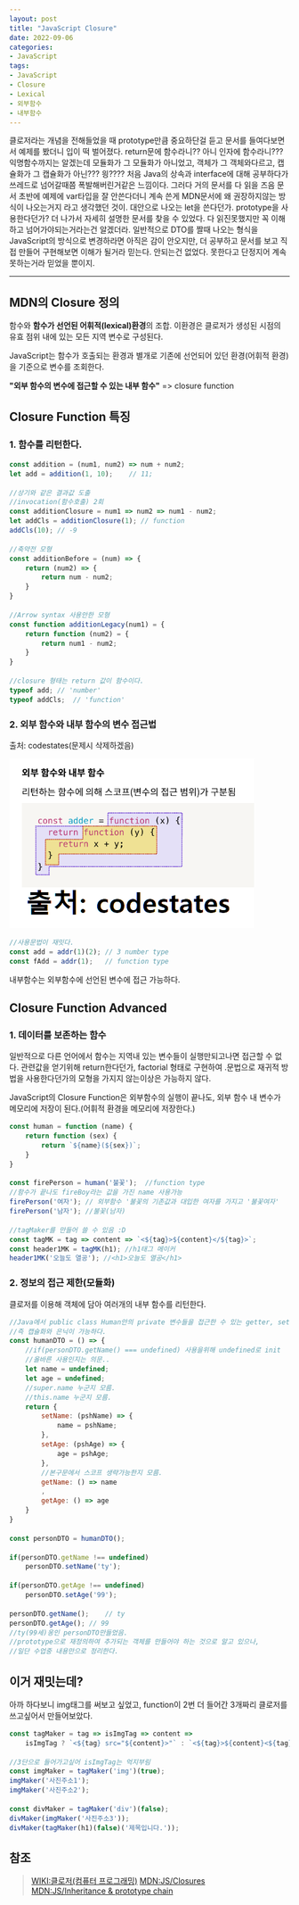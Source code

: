 ```yaml
---
layout: post
title: "JavaScript Closure"
date: 2022-09-06
categories:
- JavaScript
tags:
- JavaScript
- Closure
- Lexical
- 외부함수
- 내부함수
---
```


클로저라는 개념을 전해들었을 때 prototype만큼 중요하단걸 듣고 문서를 들여다보면서 예제를 봤더니 입이 떡 벌어졌다. return문에 함수라니?? 아니 인자에 함수라니??? 익명함수까지는 알겠는데 모듈화가 그 모듈화가 아니었고, 객체가 그 객체와다르고, 캡슐화가 그 캡슐화가 아닌??? 읭???? 처음 Java의 상속과 interface에 대해 공부하다가 쓰레드로 넘어갈때쯤 폭발해버린거같은 느낌이다. 그러다 거의 문서를 다 읽을 즈음 문서 초반에 예제에 var타입을 잘 안쓴다더니 계속 쓴게 MDN문서에 왜 권장하지않는 방식이 나오는거지 라고 생각했던 것이. 대안으로 나오는 let을 쓴다던가. prototype을 사용한다던가? 더 나가서 자세히 설명한 문서를 찾을 수 있었다. 다 읽진못했지만 꼭 이해하고 넘어가야되는거라는건 알겠더라. 일반적으로 DTO를 짤때 나오는 형식을 JavaScript의 방식으로 변경하라면 아직은 감이 안오지만, 더 공부하고 문서를 보고 직접 만들어 구현해보면 이해가 될거라 믿는다. 안되는건 없었다. 못한다고 단정지어 계속 못하는거라 믿었을 뿐이지.

---

## MDN의 Closure 정의

함수와 **함수가 선언된 어휘적(lexical)환경**의 조합. 이환경은 클로저가 생성된 시점의 유효 점위 내에 있는 모든 지역 변수로 구성된다.

JavaScript는 함수가 호출되는 환경과 별개로 기존에 선언되어 있던 환경(어휘적 환경)을 기준으로 변수를 조회한다.

**"외부 함수의 변수에 접근할 수 있는 내부 함수"** => closure function

## Closure Function 특징

### 1. 함수를 리턴한다.

```javascript
const addition = (num1, num2) => num + num2;
let add = addition(1, 10);    // 11;

//상기와 같은 결과값 도출
//invocation(함수호출) 2회
const additionClosure = num1 => num2 => num1 - num2;
let addCls = additionClosure(1); // function
addCls(10); // -9

//축약전 모형
const additionBefore = (num) => {
    return (num2) => {
        return num - num2;
    }
}

//Arrow syntax 사용안한 모형
const function additionLegacy(num1) = {
    return function (num2) = {
        return num1 - num2;
    }
}

//closure 형태는 return 값이 함수이다.
typeof add; // 'number'
typeof addCls;  // 'function'
```

### 2. 외부 함수와 내부 함수의 변수 접근법

출처: codestates(문제시 삭제하겠음)

![출처:codestates](/assets/img/220906-closure-1.png)

```javascript
//사용문법이 재밋다.
const add = addr(1)(2); // 3 number type
const fAdd = addr(1);   // function type
```

내부함수는 외부함수에 선언된 변수에 접근 가능하다.

## Closure Function Advanced

### 1. 데이터를 보존하는 함수

일반적으로 다른 언어에서 함수는 지역내 있는 변수들이 실행만되고나면 접근할 수 없다. 관련값을 얻기위해 return한다던가, factorial 형태로 구현하여 .문법으로 재귀적 방법을 사용한다던가의 모형을 가지지 않는이상은 가능하지 않다.

JavaScript의 Closure Function은 외부함수의 실행이 끝나도, 외부 함수 내 변수가 메모리에 저장이 된다.(어휘적 환경을 메모리에 저장한다.)

```javascript
const human = function (name) {
    return function (sex) {
        return `${name}(${sex})`;
    }
}

const firePerson = human('불꽃');  //function type
//함수가 끝나도 fireBoy라는 값을 가진 name 사용가능
firePerson('여자'); // 외부함수 '불꽃의 기존값과 대입한 여자를 가지고 '불꽃여자'
firePerson('남자'); //불꽃(남자)

//tagMaker를 만들어 쓸 수 있음 :D
const tagMK = tag => content => `<${tag}>${content}</${tag}>`;
const header1MK = tagMK(h1); //h1태그 메이커
header1MK('오늘도 열공'); //<h1>오늘도 열공</h1>
```

### 2. 정보의 접근 제한(모듈화)

클로저를 이용해 객체에 담아 여러개의 내부 함수를 리턴한다.

```javascript
//Java에서 public class Human안의 private 변수들을 접근한 수 있는 getter, setter 형식과 비슷하게 구현 가능
//즉 캡슐화와 은닉이 가능하다.
const humanDTO = () => {
    //if(personDTO.getName() === undefined) 사용을위해 undefined로 init
    //올바른 사용인지는 의문..
    let name = undefined;
    let age = undefined;
    //super.name 누군지 모름.
    //this.name 누군지 모름.
    return {
        setName: (pshName) => {
            name = pshName;
        },
        setAge: (pshAge) => {
            age = pshAge;
        },
        //본구문에서 스코프 생략가능한지 모름.
        getName: () => name
        ,
        getAge: () => age
    }
}

const personDTO = humanDTO();

if(personDTO.getName !== undefined)
    personDTO.setName('ty');

if(personDTO.getAge !== undefined)
    personDTO.setAge('99');

personDTO.getName();    // ty
personDTO.getAge(); // 99
//ty(99세)옹인 personDTO만들었음.
//prototype으로 재정의하여 추가되는 객체를 만들어야 하는 것으로 알고 있으나,
//일단 수업중 내용만으로 정리한다.
```

## 이거 재밋는데?

아까 하다보니 img태그를 써보고 싶었고, function이 2번 더 들어간 3개짜리 클로저를 쓰고싶어서 만들어보았다.

```javascript
const tagMaker = tag => isImgTag => content =>
    isImgTag ? `<${tag} src="${content}>"` : `<${tag}>${content}<${tag}>`;

//3단으로 들어가고싶어 isImgTag는 억지부림
const imgMaker = tagMaker('img')(true);
imgMaker('사진주소1');
imgMaker('사진주소2');

const divMaker = tagMaker('div')(false);
divMaker(imgMaker('사진주소3'));
divMaker(tagMaker(h1)(false)('제목입니다.'));
```

## 참조

> [WIKI:클로저(컴퓨터 프로그래밍)](https://ko.wikipedia.org/wiki/%ED%81%B4%EB%A1%9C%EC%A0%80_(%EC%BB%B4%ED%93%A8%ED%84%B0_%ED%94%84%EB%A1%9C%EA%B7%B8%EB%9E%98%EB%B0%8D))   
> [MDN:JS/Closures](https://developer.mozilla.org/ko/docs/Web/JavaScript/Closures)   
> [MDN:JS/Inheritance & prototype chain](https://developer.mozilla.org/ko/docs/conflicting/Web/JavaScript/Inheritance_and_the_prototype_chain)   